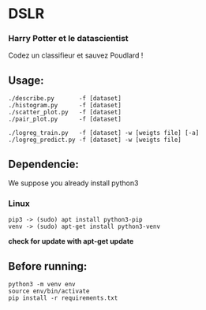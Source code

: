 # DSLR
### Harry Potter et le datascientist
Codez un classifieur et sauvez Poudlard !

## Usage:
```
./describe.py		-f [dataset]
./histogram.py		-f [dataset]
./scatter_plot.py	-f [dataset]
./pair_plot.py		-f [dataset]

./logreg_train.py	-f [dataset] -w [weigts file] [-a]
./logreg_predict.py	-f [dataset] -w [weigts file]
```

## Dependencie:

We suppose you already install python3

### Linux
```
pip3 -> (sudo) apt install python3-pip
venv -> (sudo) apt-get install python3-venv
```
**check for update with apt-get update**

## Before running:
```
python3 -m venv env
source env/bin/activate
pip install -r requirements.txt
```